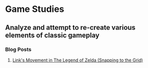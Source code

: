 # Game Studies
## Analyze and attempt to re-create various elements of classic gameplay

### Blog Posts
1. [Link's Movement in The Legend of Zelda (Snapping to the Grid)](https://dev.to/robotspacefish/game-studies-link-s-movement-in-the-legend-of-zelda-48od)